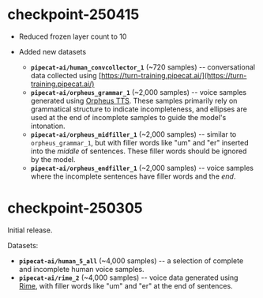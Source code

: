 # checkpoint-250415

* Reduced frozen layer count to 10

* Added new datasets
    * **`pipecat-ai/human_convcollector_1`** (~720 samples) -- conversational data collected using [https://turn-training.pipecat.ai/](https://turn-training.pipecat.ai/)
    * **`pipecat-ai/orpheus_grammar_1`** (~2,000 samples) -- voice samples generated using [Orpheus TTS](https://github.com/canopyai/Orpheus-TTS). These samples primarily rely on grammatical structure to indicate incompleteness, and ellipses are used at the end of incomplete samples to guide the model's intonation.
    * **`pipecat-ai/orpheus_midfiller_1`** (~2,000 samples) -- similar to `orpheus_grammar_1`, but with filler words like "um" and "er" inserted into the _middle_ of sentences. These filler words should be ignored by the model.
    * **`pipecat-ai/orpheus_endfiller_1`** (~2,000 samples) -- voice samples where the incomplete sentences have filler words and the _end_.

# checkpoint-250305

Initial release.

Datasets:

* **`pipecat-ai/human_5_all`** (~4,000 samples) -- a selection of complete and incomplete human voice samples.
* **`pipecat-ai/rime_2`** (~4,000 samples) -- voice data generated using [Rime](https://rime.ai/), with filler words like "um" and "er" at the end of sentences.
